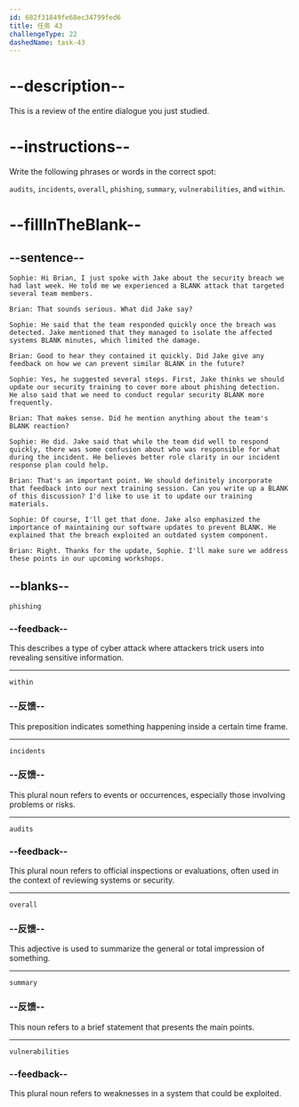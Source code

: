 ```yaml
---
id: 682f31849fe68ec34799fed6
title: 任务 43
challengeType: 22
dashedName: task-43
---
```


<!-- REVIEW -->

# --description--

This is a review of the entire dialogue you just studied.

# --instructions--

Write the following phrases or words in the correct spot:

`audits`, `incidents`, `overall`, `phishing`, `summary`, `vulnerabilities`, and `within`.

# --fillInTheBlank--

## --sentence--

`Sophie: Hi Brian, I just spoke with Jake about the security breach we had last week. He told me we experienced a BLANK attack that targeted several team members.`

`Brian: That sounds serious. What did Jake say?`

`Sophie: He said that the team responded quickly once the breach was detected. Jake mentioned that they managed to isolate the affected systems BLANK minutes, which limited the damage.`

`Brian: Good to hear they contained it quickly. Did Jake give any feedback on how we can prevent similar BLANK in the future?`

`Sophie: Yes, he suggested several steps. First, Jake thinks we should update our security training to cover more about phishing detection. He also said that we need to conduct regular security BLANK more frequently.`

`Brian: That makes sense. Did he mention anything about the team's BLANK reaction?`

`Sophie: He did. Jake said that while the team did well to respond quickly, there was some confusion about who was responsible for what during the incident. He believes better role clarity in our incident response plan could help.`

`Brian: That's an important point. We should definitely incorporate that feedback into our next training session. Can you write up a BLANK of this discussion? I'd like to use it to update our training materials.`

`Sophie: Of course, I'll get that done. Jake also emphasized the importance of maintaining our software updates to prevent BLANK. He explained that the breach exploited an outdated system component.`

`Brian: Right. Thanks for the update, Sophie. I'll make sure we address these points in our upcoming workshops.`

## --blanks--

`phishing`

### --feedback--

This describes a type of cyber attack where attackers trick users into revealing sensitive information.

---

`within`

### --反馈--

This preposition indicates something happening inside a certain time frame.

---

`incidents`

### --反馈--

This plural noun refers to events or occurrences, especially those involving problems or risks.

---

`audits`

### --feedback--

This plural noun refers to official inspections or evaluations, often used in the context of reviewing systems or security.

---

`overall`

### --反馈--

This adjective is used to summarize the general or total impression of something.

---

`summary`

### --反馈--

This noun refers to a brief statement that presents the main points.

---

`vulnerabilities`

### --feedback--

This plural noun refers to weaknesses in a system that could be exploited.
